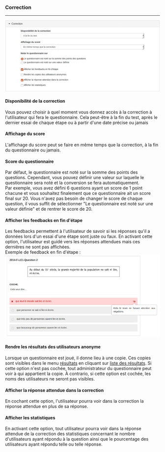 ### Correction

---

![](images/quiz-fig5.png)

#### Disponibilité de la correction

Vous pouvez choisir à quel moment vous donnez accès à la correction à l'utilisateur qui fera le questionnaire. Cela peut-être à la fin du test, après le dernier essai de chaque étape ou à partir d'une date précise ou jamais

#### Affichage du score

L'affichage du score peut se faire en même temps que la correction, à la fin du questionnaire ou jamais.

#### Score du questionnaire

Par défaut, le questionnaire est noté sur la somme des points des questions. Cependant, vous pouvez définir une valeur sur laquelle le questionnaire sera noté et la conversion se fera automatiquement.  
Par exemple, vous avez défini 6 questions ayant un score de 1 point chacune et vous souhaitez finalement que ce questionnaire ait un score final sur 20. Vous n'avez pas besoin de changer le score de chaque question, il vous suffit de sélectionner "Le questionnaire est noté sur une valeur définie" et de rentrer le score de 20.

#### Afficher les feedbacks en fin d'étape

Les feedbacks permettent à l'utilisateur de savoir si les réponses qu'il a données lors d'un essai d'une étape sont juste ou faux. En activant cette option, l'utilisateur est guidé vers les réponses attendues mais ces derniêres ne sont pas affichées.  
Exemple de feedback en fin d'étape :  
![](images/quiz-fig22.png)

#### Rendre les résultats des utilisateurs anonyme

Lorsque un questionnaire est joué, il donne lieu à une copie. Ces copies sont visibles dans le menu [résultats](quiz_results.md) en cliquant sur [liste des résultats](quiz_results_list.md). Si cette option n'est pas cochée, tout administrateur du questionnaire peut voir à qui appartient la copie. À contrario, si cette option est cochée, les noms des utilisateurs ne seront pas visibles.

#### Afficher la réponse attendue dans la correction

En cochant cette option, l'utilisateur pourra voir dans la correction la réponse attendue en plus de sa réponse.

#### Afficher les statistiques

En activant cette option, tout utilisateur pourra voir dans la réponse attendue de la correction des statistiques concernant le nombre d'utilisateurs ayant répondu à la question ainsi que le pourcentage des utilisateurs ayant répondu telle ou telle réponse.

